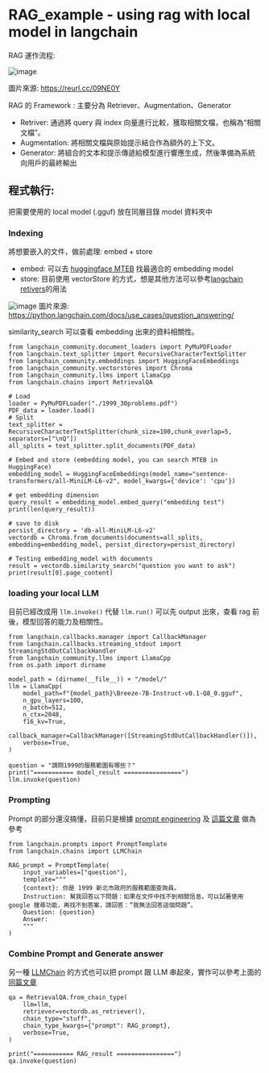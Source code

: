 # RAG_example - using rag with local model in langchain

RAG 運作流程:

![image](https://github.com/hzishan/RAG_example/assets/104684284/3ed59ae1-6d08-4aab-978f-7aed4f0040a9)

圖片來源: https://reurl.cc/09NE0Y

RAG 的 Framework : 主要分為 Retriever、Augmentation、Generator
- Retriver: 通過將 query 與 index 向量進行比較，獲取相關文檔，也稱為“相關文檔”。
- Augmentation: 將相關文檔與原始提示結合作為額外的上下文。 
- Generator: 將組合的文本和提示傳遞給模型進行響應生成，然後準備為系統向用戶的最終輸出



## 程式執行:

把需要使用的 local model (.gguf) 放在同層目錄 model 資料夾中
### Indexing 
將想要嵌入的文件，做前處理: embed + store
- embed: 可以去 [huggingface MTEB](https://huggingface.co/spaces/mteb/leaderboard) 找最適合的 embedding model
- store: 目前使用 vectorStore 的方式，想是其他方法可以參考[langchain retivers](https://python.langchain.com/docs/modules/data_connection/retrievers/)的用法

![image](https://github.com/hzishan/RAG_example/assets/104684284/28fee892-b7bc-4aaa-935f-c13f72b0c852)
圖片來源: https://python.langchain.com/docs/use_cases/question_answering/

similarity_search 可以查看 embedding 出來的資料相關性。
```
from langchain_community.document_loaders import PyMuPDFLoader
from langchain.text_splitter import RecursiveCharacterTextSplitter
from langchain_community.embeddings import HuggingFaceEmbeddings
from langchain_community.vectorstores import Chroma
from langchain_community.llms import LlamaCpp
from langchain.chains import RetrievalQA

# Load
loader = PyMuPDFLoader("./1999_30problems.pdf")
PDF_data = loader.load()
# Split
text_splitter = RecursiveCharacterTextSplitter(chunk_size=100,chunk_overlap=5, separators=["\nQ"])
all_splits = text_splitter.split_documents(PDF_data)  

# Embed and store (embedding model, you can search MTEB in HuggingFace)
embedding_model = HuggingFaceEmbeddings(model_name="sentence-transformers/all-MiniLM-L6-v2", model_kwargs={'device': 'cpu'})

# get embedding dimension
query_result = embedding_model.embed_query("embedding test")
print(len(query_result))

# save to disk
persist_directory = 'db-all-MiniLM-L6-v2' 
vectordb = Chroma.from_documents(documents=all_splits, embedding=embedding_model, persist_directory=persist_directory)

# Testing embedding_model with documents
result = vectordb.similarity_search("question you want to ask")
print(result[0].page_content)
```

### loading your local LLM
目前已經改成用 `llm.invoke()` 代替 `llm.run()`
可以先 output 出來，查看 rag 前後，模型回答的能力及相關性。

```
from langchain.callbacks.manager import CallbackManager
from langchain.callbacks.streaming_stdout import StreamingStdOutCallbackHandler
from langchain_community.llms import LlamaCpp
from os.path import dirname

model_path = (dirname(__file__)) + "/model/"
llm = LlamaCpp(
    model_path=f"{model_path}\Breeze-7B-Instruct-v0.1-Q8_0.gguf",
    n_gpu_layers=100,
    n_batch=512,
    n_ctx=2048,
    f16_kv=True,
    callback_manager=CallbackManager([StreamingStdOutCallbackHandler()]),
    verbose=True,
)

question = "請問1999的服務範圍有哪些？"
print("=========== model_result ================")
llm.invoke(question)
```
### Prompting
Prompt 的部分還沒搞懂，目前只是根據 [prompt engineering](https://www.promptingguide.ai/) 及 [這篇文章](https://github.com/EgoAlpha/prompt-in-context-learning/blob/main/PromptEngineering.md) 做為參考
```
from langchain.prompts import PromptTemplate
from langchain.chains import LLMChain

RAG_prompt = PromptTemplate(
    input_variables=["question"],
    template="""
    {context}: 你是 1999 新北市政府的服務範圍查詢員。
    Instruction: 幫我回答以下問題：如果在文件中找不到相關信息，可以試著使用 google 搜尋功能，再找不到答案，請回答：“我無法回答這個問題”。
    Question: {question}
    Answer: 
    """
)
```
### Combine Prompt and Generate answer
另一種 [LLMChain](https://api.python.langchain.com/en/latest/chains/langchain.chains.llm.LLMChain.html#langchain.chains.llm.LLMChain) 的方式也可以把 prompt 跟 LLM 串起來，實作可以參考上面的[同篇文章](https://reurl.cc/09NE0Y)
```
qa = RetrievalQA.from_chain_type(
    llm=llm,
    retriever=vectordb.as_retriever(),
    chain_type="stuff",
    chain_type_kwargs={"prompt": RAG_prompt},    
    verbose=True,
)

print("=========== RAG_result ================")
qa.invoke(question)
```

